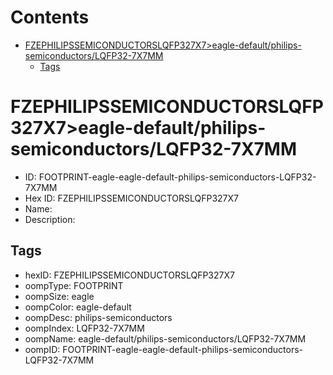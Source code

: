 



Contents
========

* [FZEPHILIPSSEMICONDUCTORSLQFP327X7>eagle-default/philips-semiconductors/LQFP32-7X7MM](#fzephilipssemiconductorslqfp327x7eagle-defaultphilips-semiconductorslqfp32-7x7mm)
	* [Tags](#tags)

# FZEPHILIPSSEMICONDUCTORSLQFP327X7>eagle-default/philips-semiconductors/LQFP32-7X7MM

- ID: FOOTPRINT-eagle-eagle-default-philips-semiconductors-LQFP32-7X7MM
- Hex ID: FZEPHILIPSSEMICONDUCTORSLQFP327X7
- Name: 
- Description: 

## Tags

- hexID: FZEPHILIPSSEMICONDUCTORSLQFP327X7
- oompType: FOOTPRINT
- oompSize: eagle
- oompColor: eagle-default
- oompDesc: philips-semiconductors
- oompIndex: LQFP32-7X7MM
- oompName: eagle-default/philips-semiconductors/LQFP32-7X7MM
- oompID: FOOTPRINT-eagle-eagle-default-philips-semiconductors-LQFP32-7X7MM
